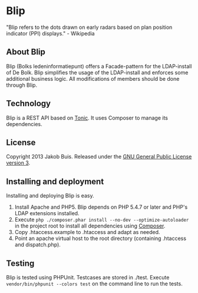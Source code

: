 Blip
====

"Blip refers to the dots drawn on early radars based on plan position indicator (PPI) displays." - Wikipedia

## About Blip
Blip (Bolks ledeninformatiepunt) offers a Facade-pattern for the LDAP-install of De Bolk. Blip simplifies the usage of the LDAP-install and enforces some additional business logic. All modifications of members should be done through Blip.

## Technology
Blip is a REST API based on [Tonic](http://peej.github.io/tonic/). It uses Composer to manage its dependencies.

## License
Copyright 2013 Jakob Buis. Released under the [GNU General Public License version 3](http://www.gnu.org/licenses/gpl.html).

## Installing and deployment
Installing and deploying Blip is easy.

1. Install Apache and PHP5. Blip depends on PHP 5.4.7 or later and PHP's LDAP extensions installed.
1. Execute `php ./composer.phar install --no-dev --optimize-autoloader` in the project root to install all dependencies using [Composer](http://getcomposer.org/).
1. Copy .htaccess.example to .htaccess and adapt as needed.
1. Point an apache virtual host to the root directory (containing .htaccess and dispatch.php).

## Testing
Blip is tested using PHPUnit. Testcases are stored in ./test. Execute `vendor/bin/phpunit --colors test` on the command line to run the tests.
